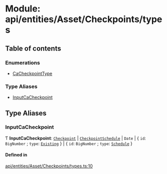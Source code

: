 # Module: api/entities/Asset/Checkpoints/types

## Table of contents

### Enumerations

- [CaCheckpointType](../wiki/api.entities.Asset.Checkpoints.types.CaCheckpointType)

### Type Aliases

- [InputCaCheckpoint](../wiki/api.entities.Asset.Checkpoints.types#inputcacheckpoint)

## Type Aliases

### InputCaCheckpoint

Ƭ **InputCaCheckpoint**: [`Checkpoint`](../wiki/api.entities.Checkpoint.Checkpoint) \| [`CheckpointSchedule`](../wiki/api.entities.CheckpointSchedule.CheckpointSchedule) \| `Date` \| { `id`: `BigNumber` ; `type`: [`Existing`](../wiki/api.entities.Asset.Checkpoints.types.CaCheckpointType#existing)  } \| { `id`: `BigNumber` ; `type`: [`Schedule`](../wiki/api.entities.Asset.Checkpoints.types.CaCheckpointType#schedule)  }

#### Defined in

[api/entities/Asset/Checkpoints/types.ts:10](https://github.com/PolymathNetwork/polymesh-sdk/blob/c6fe1be3/src/api/entities/Asset/Checkpoints/types.ts#L10)
